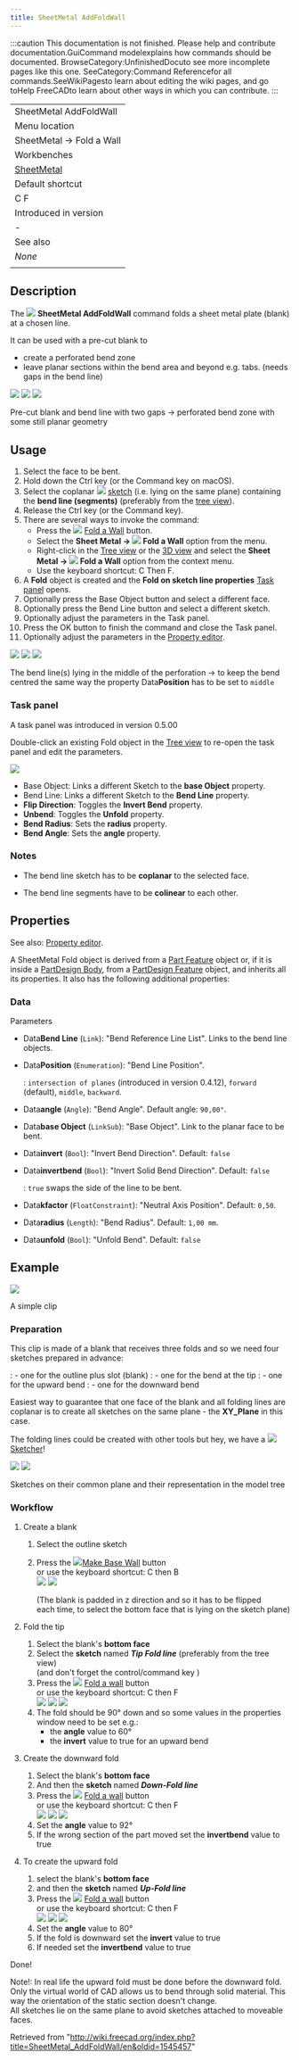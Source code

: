 ```yaml
---
title: SheetMetal AddFoldWall
---
```


:::caution
This documentation is not finished. Please help and contribute documentation.GuiCommand modelexplains how commands should be documented. BrowseCategory:UnfinishedDocuto see more incomplete pages like this one. SeeCategory:Command Referencefor all commands.SeeWikiPagesto learn about editing the wiki pages, and go toHelp FreeCADto learn about other ways in which you can contribute.
:::

|                                                            |
| ---------------------------------------------------------- |
| SheetMetal AddFoldWall                                     |
| Menu location                                              |
| SheetMetal → Fold a Wall                                   |
| Workbenches                                                |
| [SheetMetal](/SheetMetal_Workbench "SheetMetal Workbench") |
| Default shortcut                                           |
| C F                                                        |
| Introduced in version                                      |
| -                                                          |
| See also                                                   |
| _None_                                                     |
|                                                            |

## Description

The ![](/images/SheetMetal_AddFoldWall.svg) **SheetMetal AddFoldWall** command folds a sheet metal plate (blank) at a chosen line.

It can be used with a pre-cut blank to

- create a perforated bend zone
- leave planar sections within the bend area and beyond e.g. tabs. (needs gaps in the bend line)

![](/images/SheetMetal_AddFoldWall-13.png) ![](/images/Button_right.svg)
![](/images/SheetMetal_AddFoldWall-14.png)

Pre-cut blank and bend line with two gaps → perforated bend zone with some still planar geometry

## Usage

1. Select the face to be bent.
2. Hold down the Ctrl key (or the Command key on macOS).
3. Select the coplanar ![](/images/Workbench_Sketcher.svg) [sketch](/Sketcher_Workbench "Sketcher Workbench") (i.e. lying on the same plane) containing the **bend line (segments)** (preferably from the [tree view](/Tree_view "Tree view")).
4. Release the Ctrl key (or the Command key).
5. There are several ways to invoke the command:
   - Press the ![](/images/SheetMetal_AddFoldWall.svg) [Fold a Wall](/SheetMetal_AddFoldWall "SheetMetal AddFoldWall") button.
   - Select the **Sheet Metal → ![](/images/SheetMetal_AddFoldWall.svg) Fold a Wall** option from the menu.
   - Right-click in the [Tree view](/Tree_view "Tree view") or the [3D view](/3D_view "3D view") and select the **Sheet Metal → ![](/images/SheetMetal_AddFoldWall.svg) Fold a Wall** option from the context menu.
   - Use the keyboard shortcut: C Then F.
6. A **Fold** object is created and the **Fold on sketch line properties** [Task panel](/Task_panel "Task panel") opens.
7. Optionally press the Base Object button and select a different face.
8. Optionally press the Bend Line button and select a different sketch.
9. Optionally adjust the parameters in the Task panel.
10. Press the OK button to finish the command and close the Task panel.
11. Optionally adjust the parameters in the [Property editor](/Property_editor "Property editor").

![](/images/SheetMetal_AddFoldWall-15.png) ![](/images/Button_right.svg)
![](/images/SheetMetal_AddFoldWall-14.png)

The bend line(s) lying in the middle of the perforation → to keep the bend centred the same way the property Data**Position** has to be set to `middle`

### Task panel

A task panel was introduced in version 0.5.00

Double-click an existing Fold object in the [Tree view](/Tree_view "Tree view") to re-open the task panel and edit the parameters.

![](/images/SheetMetal_AddFoldWall-Task.png)

- Base Object: Links a different Sketch to the **base Object** property.
- Bend Line: Links a different Sketch to the **Bend Line** property.
- **Flip Direction**: Toggles the **Invert Bend** property.
- **Unbend**: Toggles the **Unfold** property.
- **Bend Radius**: Sets the **radius** property.
- **Bend Angle**: Sets the **angle** property.

### Notes

- The bend line sketch has to be **coplanar** to the selected face.

- The bend line segments have to be **colinear** to each other.

## Properties

See also: [Property editor](/Property_editor "Property editor").

A SheetMetal Fold object is derived from a [Part Feature](/Part_Feature "Part Feature") object or, if it is inside a [PartDesign Body](/PartDesign_Body "PartDesign Body"), from a [PartDesign Feature](/PartDesign_Feature "PartDesign Feature") object, and inherits all its properties. It also has the following additional properties:

### Data

Parameters

- Data**Bend Line** (`Link`): "Bend Reference Line List". Links to the bend line objects.
- Data**Position** (`Enumeration`): "Bend Line Position".

  : `intersection of planes` (introduced in version 0.4.12), `forward` (default), `middle`, `backward`.

- Data**angle** (`Angle`): "Bend Angle". Default angle: `90,00°`.
- Data**base Object** (`LinkSub`): "Base Object". Link to the planar face to be bent.
- Data**invert** (`Bool`): "Invert Bend Direction". Default: `false`
- Data**invertbend** (`Bool`): "Invert Solid Bend Direction". Default: `false`

  : `true` swaps the side of the line to be bent.

- Data**kfactor** (`FloatConstraint`): "Neutral Axis Position". Default: `0,50`.
- Data**radius** (`Length`): "Bend Radius". Default: `1,00 mm`.
- Data**unfold** (`Bool`): "Unfold Bend". Default: `false`

## Example

![](/images/SheetMetal_AddFoldWall-01.png)

A simple clip

### Preparation

This clip is made of a blank that receives three folds and so we need four sketches prepared in advance:

: - one for the outline plus slot (blank)
: - one for the bend at the tip
: - one for the upward bend
: - one for the downward bend

Easiest way to guarantee that one face of the blank and all folding lines are coplanar is to create all sketches on the same plane - the **XY_Plane** in this case.

The folding lines could be created with other tools but hey, we have a ![](/images/Workbench_Sketcher.svg) [Sketcher](/Sketcher_Workbench "Sketcher Workbench")!

![](/images/SheetMetal_AddFoldWall-21.png)
![](/images/SheetMetal_AddFoldWall-20.png)

Sketches on their common plane and their representation in the model tree

### Workflow

1. Create a blank

   1. Select the outline sketch
   2. Press the ![](/images/SheetMetal_AddBase.svg)[Make Base Wall](/SheetMetal_AddBase "SheetMetal AddBase") button  
       or use the keyboard shortcut: C then B  
       ![](/images/SheetMetal_AddFoldWall-02.png) ![](/images/SheetMetal_AddFoldWall-03.png)

      (The blank is padded in z direction and so it has to be flipped  
       each time, to select the bottom face that is lying on the sketch plane)

2. Fold the tip
   1. Select the blank's **bottom face**
   2. Select the **sketch** named **_Tip Fold line_** (preferably from the tree view)  
      (and don't forget the control/command key )
   3. Press the ![](/images/SheetMetal_AddFoldWall.svg) [Fold a wall](/SheetMetal_AddFoldWall "SheetMetal AddFoldWall") button  
       or use the keyboard shortcut: C then F  
      ![](/images/SheetMetal_AddFoldWall-10.png) ![](/images/SheetMetal_AddFoldWall-04.png) ![](/images/SheetMetal_AddFoldWall-05.png)
   4. The fold should be 90° down and so some values in the properties window need to be set e.g.:
      - the **angle** value to 60°
      - the **invert** value to true for an upward bend
3. Create the downward fold
   1. Select the blank's **bottom face**
   2. And then the **sketch** named **_Down-Fold line_**
   3. Press the ![](/images/SheetMetal_AddFoldWall.svg) [Fold a wall](/SheetMetal_AddFoldWall "SheetMetal AddFoldWall") button  
       or use the keyboard shortcut: C then F  
      ![](/images/SheetMetal_AddFoldWall-11.png) ![](/images/SheetMetal_AddFoldWall-06.png) ![](/images/SheetMetal_AddFoldWall-07.png)
   4. Set the **angle** value to 92°
   5. If the wrong section of the part moved set the **invertbend** value to true
4. To create the upward fold
   1. select the blank's **bottom face**
   2. and then the **sketch** named **_Up-Fold line_**
   3. Press the ![](/images/SheetMetal_AddFoldWall.svg) [Fold a wall](/SheetMetal_AddFoldWall "SheetMetal AddFoldWall") button  
       or use the keyboard shortcut: C then F  
      ![](/images/SheetMetal_AddFoldWall-12.png) ![](/images/SheetMetal_AddFoldWall-08.png) ![](/images/SheetMetal_AddFoldWall-09.png)
   4. Set the **angle** value to 80°
   5. If the fold is downward set the **invert** value to true
   6. If needed set the **invertbend** value to true

Done!

Note!: In real life the upward fold must be done before the downward fold. Only the virtual world of CAD allows us to bend through solid material. This way the orientation of the static section doesn't change.  
All sketches lie on the same plane to avoid sketches attached to moveable faces.

Retrieved from "<http://wiki.freecad.org/index.php?title=SheetMetal_AddFoldWall/en&oldid=1545457>"
